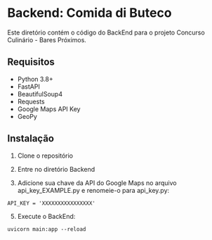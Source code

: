 # Backend: Comida di Buteco

Este diretório contém o código do BackEnd para o projeto Concurso Culinário - Bares Próximos.

## Requisitos

-   Python 3.8+
-   FastAPI
-   BeautifulSoup4
-   Requests
-   Google Maps API Key
-   GeoPy

## Instalação

1.  Clone o repositório
2.  Entre no diretório Backend

4.  Adicione sua chave da API do Google Maps no arquivo api_key_EXAMPLE.py e renomeie-o para api_key.py:

`API_KEY = 'XXXXXXXXXXXXXXXX'` 

5.  Execute o BackEnd:

`uvicorn main:app --reload`
